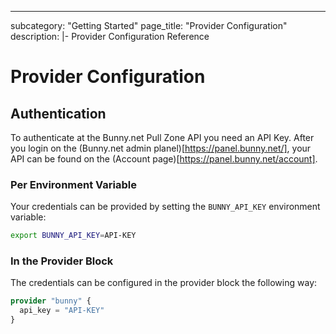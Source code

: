 ---
subcategory: "Getting Started"
page_title: "Provider Configuration"
description: |-
	Provider Configuration Reference

# Provider Configuration

## Authentication

To authenticate at the Bunny.net Pull Zone API you need an API Key.
After you login on the (Bunny.net admin planel)[https://panel.bunny.net/], your API can be
found on the (Account page)[https://panel.bunny.net/account].

### Per Environment Variable

Your credentials can be provided by setting the `BUNNY_API_KEY` environment
variable:

```sh
export BUNNY_API_KEY=API-KEY
```

### In the Provider Block

The credentials can be configured in the provider block the following way:

```terraform
provider "bunny" {
  api_key = "API-KEY"
}
```
